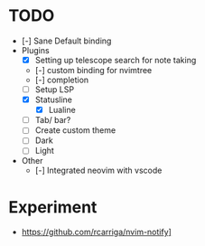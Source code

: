 # TODO
- [-] Sane Default binding
- Plugins
	- [X] Setting up telescope search for note taking
	- [-] custom binding for nvimtree
	- [-] completion
	- [ ] Setup LSP
	- [X] Statusline
		- [X] Lualine
	- [ ] Tab/ bar?
	- [ ] Create custom theme
	- [ ] Dark
	- [ ] Light 
- Other
	- [-] Integrated neovim with vscode

# Experiment 
- https://github.com/rcarriga/nvim-notify]
